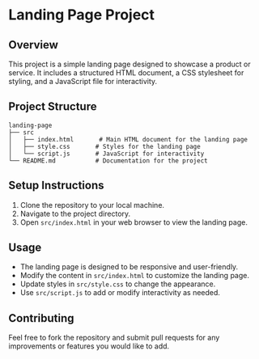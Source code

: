 # Landing Page Project

## Overview
This project is a simple landing page designed to showcase a product or service. It includes a structured HTML document, a CSS stylesheet for styling, and a JavaScript file for interactivity.

## Project Structure
```
landing-page
├── src
│   ├── index.html       # Main HTML document for the landing page
│   ├── style.css       # Styles for the landing page
│   └── script.js       # JavaScript for interactivity
└── README.md           # Documentation for the project
```

## Setup Instructions
1. Clone the repository to your local machine.
2. Navigate to the project directory.
3. Open `src/index.html` in your web browser to view the landing page.

## Usage
- The landing page is designed to be responsive and user-friendly.
- Modify the content in `src/index.html` to customize the landing page.
- Update styles in `src/style.css` to change the appearance.
- Use `src/script.js` to add or modify interactivity as needed.

## Contributing
Feel free to fork the repository and submit pull requests for any improvements or features you would like to add.